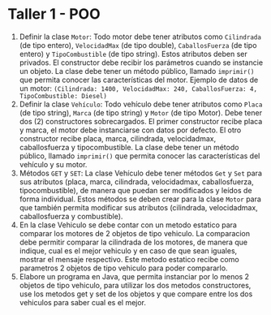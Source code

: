 # Taller 1 - POO

1. Definir la clase ```Motor```: Todo motor debe tener atributos como ```Cilindrada``` (de tipo entero), ```VelocidadMax``` (de tipo double), ```CaballosFuerza``` (de tipo entero) y ```TipoCombustible``` (de tipo string). Estos atributos deben ser privados. El constructor debe recibir los parámetros cuando se instancie un objeto. La clase debe tener un método público, llamado ```imprimir()``` que permita conocer las características del motor. Ejemplo de datos de un motor: ```(Cilindrada: 1400, VelocidadMax: 240, CaballosFuerza: 4, TipoCombustible: Diesel)```
2. Definir la clase ```Vehículo```: Todo vehículo debe tener atributos como ```Placa``` (de tipo string), ```Marca``` (de tipo string) y ```Motor``` (de tipo Motor). Debe tener dos (2) constructores sobrecargados. El primer constructor recibe placa y marca, el motor debe instanciarse con datos por defecto. El otro constructor recibe placa, marca, cilindrada, velocidadmax, caballosfuerza y tipocombustible. La clase debe tener un método público, llamado ```imprimir()``` que permita conocer las características del vehículo y su motor.
3. Métodos ```GET``` y ```SET```: La clase Vehículo debe tener métodos ```Get``` y ```Set``` para sus atributos (placa, marca, cilindrada, velocidadmax, caballosfuerza, tipocombustible), de manera que puedan ser modificados y leídos de forma individual. Estos métodos se deben crear para la clase ```Motor``` para que también permita modificar sus atributos (cilindrada, velocidadmax, caballosfuerza y combustible).
4. En la clase Vehiculo se debe contar con un metodo estatico para comparar los motores de 2 objetos de tipo vehiculo. La comparacion debe permitir comparar la cilindrada de los motores, de manera que indique, cual es el mejor vehiculo y en caso de que sean iguales, mostrar el mensaje respectivo. Este metodo estatico recibe como parametros 2 objetos de tipo vehiculo para poder compararlo.
5. Elabore un programa en Java, que permita instanciar por lo menos 2 objetos de tipo vehiculo, para utilizar los dos metodos constructores, use los metodos get y set de los objetos y que compare entre los dos vehiculos para saber cual es el mejor.